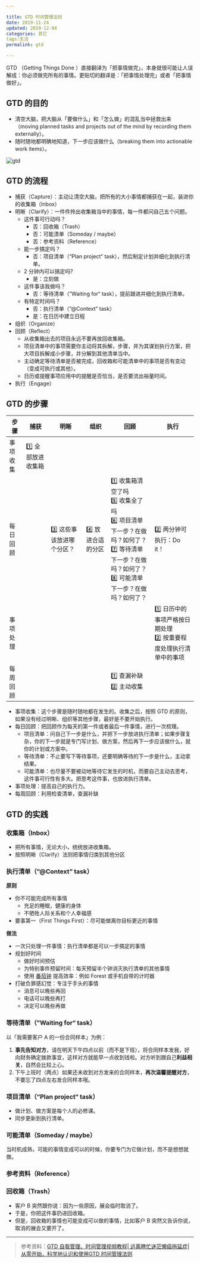 ```yaml
---

title: GTD 时间管理法则 
date: 2019-11-24   
updated: 2019-12-04  
categories: 其它
tags:生活
permalink: gtd  

---
```


GTD （Getting Things Done ）直接翻译为「把事情做完」，本身就很可能让人误解成：你必须做完所有的事情。更贴切的翻译是：「把事情处理完」或者「把事情做好」。

<!-- more -->

## GTD 的目的

- 清空大脑，把大脑从「要做什么」和「怎么做」的混乱当中拯救出来（moving planned tasks and projects out of the mind by recording them externally）。
- 随时随地都明确地知道，下一步应该做什么（breaking them into actionable work items）。

![gtd](https://i.loli.net/2019/12/04/VCAqIQdconOJyxm.png)



## GTD 的流程

- 捕获（Capture）：主动让清空大脑，把所有的大小事情都捕获在一起，装进你的收集箱（Inbox）
- 明晰（Clarify）：一件件拎出收集箱当中的事情，每一件都问自己五个问题。
  - 这件事可行动吗？
    - 否：回收箱（Trash）
    - 否：可能清单（Someday / maybe）
    - 否：参考资料（Reference）
  - 能一步搞定吗？
    - 否：项目清单（“Plan project“ task），然后制定计划并细化到执行清单。
  - 2 分钟内可以搞定吗?
    - 是：立刻做
  - 这件事该我做吗？
    - 否：等待清单（”Waiting for“ task），提前跟进并细化到执行清单。
  - 有特定时间吗？
    - 否：执行清单（”@Context” task）
    - 是：在日历中建立日程
- 组织（Organize）
- 回顾（Reflect）
  - 从收集箱出去的项目永远不要再放回收集箱。
  - 项目清单中的事项需要你主动将其拆解，步骤，并为其谋划执行方案，把大项目拆解成小步骤，并分解到其他清单当中。
  - 主动确定等待清单是否被完成，回收箱和可能清单中的事项是否有变动（变成可执行或其他）。
  - 日历或提醒事项应用中的提醒是否恰当，是否要流出裕量时间。
- 执行（Engage）



## GTD 的步骤

| 步骤     | 捕获             | 明晰                     | 组织             | 回顾                                                         | 执行                                                         |
| -------- | ---------------- | ------------------------ | ---------------- | ------------------------------------------------------------ | ------------------------------------------------------------ |
| 事项收集 | 1️⃣ 全部放进收集箱 |                          |                  |                                                              |                                                              |
| 每日回顾 |                  | 3️⃣ 这些事该放进哪个分区？ | 4️⃣ 放进合适的分区 | 1️⃣ 收集箱清空了吗<br />5️⃣ 收集全了吗<br />6️⃣ 项目清单下一步？在做吗？如何了？<br />7️⃣ 等待清单下一步？在做吗？如何了？<br />8️⃣ 可能清单下一步？在做吗？如何了？ | 2️⃣ 两分钟可执行：Do it！                                      |
| 事项处理 |                  |                          |                  |                                                              | 1️⃣ 日历中的事项严格按日期处理<br />2️⃣ 按重要程度处理执行清单中的事项 |
| 每周回顾 |                  |                          |                  | 1️⃣ 查漏补缺<br />2️⃣ 主动收集                                   |                                                              |



- 事项收集：这个步骤是随时随地都在发生的。收集之后，按照 GTD 的原则，如果没有经过明晰、组织等其他步骤，最好是不要开始执行。
- 每日回顾：把回顾作为每天的第一件或者最后一件事情，进行一次梳理。
  - 项目清单：问自己下一步是什么，并把下一步放进执行清单；如果步骤复杂，你的下一步就是专门写计划、做方案，然后再下一步应该做什么，就你的计划或方案中。
  - 等待清单：不止要写下等待事项，还要明确等待的下一步是什么，主动拿结果。
  - 可能清单：也尽量不要被动地等待它发生的时机，而要自己主动去思考，这件事可行性有多大。把思考这件事，也放进执行清单。
- 事项处理：提高自己的执行力。
- 每周回顾：利用检查清单，查漏补缺

## GTD 的实践

### 收集箱（Inbox）

- 把所有事情，无论大小，统统放进收集箱。
- 按照明晰（Clarify）法则把事情归类到其他分区



### 执行清单（”@Context” task）

**原则**

- 你不可能完成所有事情
  - 充足的睡眠，健康的身体
  - 不牺牲人际关系和个人幸福感
- 要事第一（First Things First）：尽可能做离你目标更近的事情

**做法**

- 一次只处理一件事情：执行清单都是可以一步搞定的事情
- 规划好时间
  - 做好时间预估
  - 为特别事件预留时间：每天预留半个钟消灭执行清单的其他事情
  - 使用 [番茄钟](https://sspai.com/post/37307) 提高效率：例如 Forest 或手机自带的计时器
- 打破负罪感幻觉：专注于手头的事情
  - 消息可以晚些再回
  - 电话可以晚些再打
  - 决定可以晚些再做





### 等待清单（”Waiting for“ task）

以「我需要客户 A 的一份合同样本」为例：

1. **事先告知对方**，请在明天下午四点以前（而不是下班），将合同样本发我，好向财务确定拨款事宜，这样对方就能早一点收到钱啦。对方听到跟自己**利益相关**，自然会比较上心。
2. 下午上班时（两点）如果还未收到对方发来的合同样本，**再次温馨提醒对方**，不要忘了四点左右发合同样本哦。



### 项目清单（“Plan project“ task）

- 做计划、做方案是每个人的必修课。
- 同步更新到执行清单。



### 可能清单（Someday / maybe）

当时机成熟，可能的事情变成可以的时候，你要专门为它做计划，而不是想想就做。



### 参考资料（Reference）



### 回收箱（Trash）

- 客户 B 突然跟你说：因为一些原因，展会临时取消了。
- 于是，你把这件事扔进回收箱。
- 但是，回收箱的事情也可能变成可以做的事情，比如客户 B 突然又告诉你说，取消的展会又要开了。







---

> 参考资料：[GTD 自我管理、时间管理视频教程| 远离瞎忙迷茫懒癌拖延症| 从零开始，科学地认识和使用GTD 时间管理法则](https://www.bilibili.com/video/av73280139)

